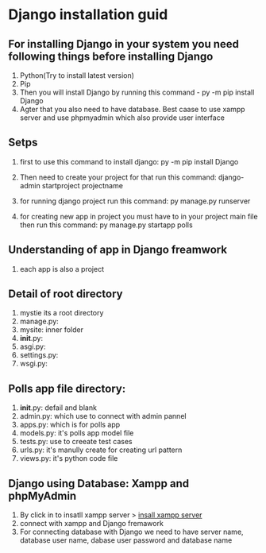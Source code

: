 # Django installation guid

## For installing Django in your system you need following things before installing Django

1. Python(Try to install latest version)
2. Pip 
3. Then you will install Django by running this command - py -m pip install Django
4. Agter that you also need to have database. Best caase to use xampp server and use phpmyadmin which also provide user interface

## Setps

1. first to use this command to install django:
    py -m pip install Django

1. Then need to create your project for that run this command:
    django-admin startproject projectname
1. for running django project run this command:
    py manage.py runserver
1. for creating new app in project you must have to in your project main file then run this command:
    py manage.py startapp polls

## Understanding of app in Django freamwork

1. each app is also a project

## Detail of root directory

1. mystie its a root directory
1. manage.py: 
1. mysite: inner folder
1. __init__.py: 
1. asgi.py: 
1. settings.py:
1. wsgi.py: 

## Polls app file directory:

1. __init__.py: defail and blank
1. admin.py: which use to connect with admin pannel
1. apps.py: which is for polls app
1. models.py: it's polls app model file
1. tests.py: use to creeate test cases
1. urls.py: it's manully create for creating url pattern
1. views.py: it's python code file

## Django using Database: Xampp and phpMyAdmin

1. By click in to insatll xampp server > [insall xampp server](https://www.apachefriends.org/xampp-files/7.4.8/xampp-windows-x64-7.4.8-0-VC15-installer.exe)
1. connect with xampp and Django fremawork
1. For connecting database with Django we need to have server name, database user name, dabase user password and database name